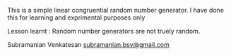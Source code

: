 
This is a simple linear congruential random number generator. I have done this for learning and exprimental purposes only

Lesson learnt : Random number generators are not truely random.

Subramanian Venkatesan
subramanian.bsv@gmail.com
